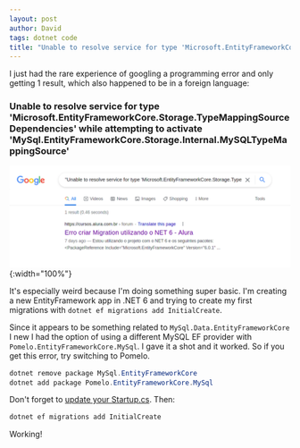 ```yaml
---
layout: post
author: David
tags: dotnet code
title: "Unable to resolve service for type 'Microsoft.EntityFrameworkCore.Storage.TypeMappingSourceDependencies'"
---
```


I just had the rare experience of googling a programming error and only getting 1 result, which also happened to be in a foreign language:

### **Unable to resolve service for type 'Microsoft.EntityFrameworkCore.Storage.TypeMappingSourceDependencies' while attempting to activate 'MySql.EntityFrameworkCore.Storage.Internal.MySQLTypeMappingSource'**

![Google](/assets/images/posts/Google1.png "Google"){:width="100%"}

It's especially weird because I'm doing something super basic. I'm creating a new EntityFramework app in .NET 6 and trying to create my first migrations with `dotnet ef migrations add InitialCreate`.

Since it appears to be something related to `MySql.Data.EntityFrameworkCore` I new I had the option of using a different MySQL EF provider with `Pomelo.EntityFrameworkCore.MySql`.  I gave it a shot and it worked.  So if you get this error, try switching to Pomelo.


~~~ c#
dotnet remove package MySql.EntityFrameworkCore
dotnet add package Pomelo.EntityFrameworkCore.MySql
~~~

Don't forget to [update your Startup.cs](https://github.com/PomeloFoundation/Pomelo.EntityFrameworkCore.MySql#2-services-configuration).  Then: 


~~~ c#
dotnet ef migrations add InitialCreate
~~~

Working!